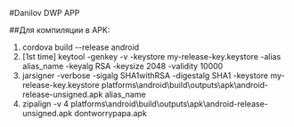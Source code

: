#Danilov DWP APP

##Для компиляции в APK: 
1. cordova build --release android
2. [1st time] keytool -genkey -v -keystore my-release-key.keystore -alias alias_name -keyalg RSA -keysize 2048 -validity 10000
3. jarsigner -verbose -sigalg SHA1withRSA -digestalg SHA1 -keystore my-release-key.keystore platforms\android\build\outputs\apk\android-release-unsigned.apk alias_name
4. zipalign -v 4 platforms\android\build\outputs\apk\android-release-unsigned.apk dontworrypapa.apk